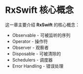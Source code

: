 # RxSwift 核心概念

这一章主要介绍 **RxSwift** 的核心概念：

* Observable - 可被监听的序列
* Operator - 操作符
* Observer - 观察者
* Disposable - 可被清除的
* Schedulers - 调度器
* Error Handling - 错误处理
